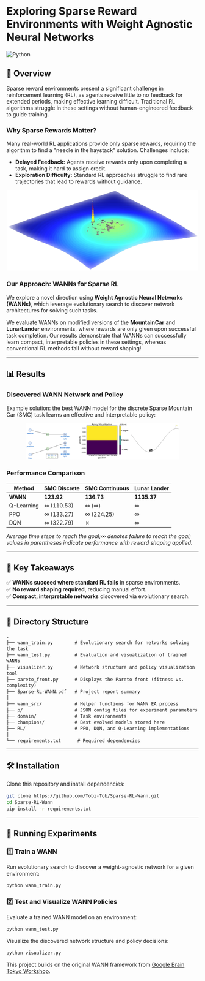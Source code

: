 # Exploring Sparse Reward Environments with Weight Agnostic Neural Networks

![Python](https://img.shields.io/badge/python-3.8-green.svg)

## 🚀 Overview
Sparse reward environments present a significant challenge in reinforcement learning (RL), as agents receive little to no feedback for extended periods, making effective learning difficult. Traditional RL algorithms struggle in these settings without human-engineered feedback to guide training.

### **Why Sparse Rewards Matter?**
Many real-world RL applications provide only sparse rewards, requiring the algorithm to find a "needle in the haystack" solution. Challenges include:
- **Delayed Feedback:** Agents receive rewards only upon completing a task, making it hard to assign credit.
- **Exploration Difficulty:** Standard RL approaches struggle to find rare trajectories that lead to rewards without guidance.

<p align="center">
  <img src="img/sparse_landscape.png" alt="Sparse Optimization Landscape" width="500">
</p>

### **Our Approach: WANNs for Sparse RL**
We explore a novel direction using **Weight Agnostic Neural Networks (WANNs)**, which leverage evolutionary search to discover network architectures for solving such tasks.

We evaluate WANNs on modified versions of the **MountainCar** and **LunarLander** environments, where rewards are only given upon successful task completion. Our results demonstrate that WANNs can successfully learn compact, interpretable policies in these settings, whereas conventional RL methods fail without reward shaping!

---
## 📊 Results
### **Discovered WANN Network and Policy**
Example solution: the best WANN model for the discrete Sparse Mountain Car (SMC) task learns an effective and interpretable policy:

<p align="center">
  <img src="img/example_solution.png" alt="WANN Network, Policy Visualization, MountainCar Task" width="400">
</p>

### **Performance Comparison**
| Method     | SMC Discrete | SMC Continuous | Lunar Lander |
|------------|-------------|----------------|--------------|
| **WANN**   | **123.92**  | **136.73**     | **1135.37**  |
| Q-Learning | ∞ (110.53)  | ∞ (∞)          | ∞            |
| PPO        | ∞ (133.27)  | ∞ (224.25)     | ∞            |
| DQN        | ∞ (322.79)  | ✗              | ∞            |

*Average time steps to reach the goal;∞ denotes failure to reach the goal; values in parentheses indicate performance with reward shaping applied.*

---

## 📌 Key Takeaways
✅ **WANNs succeed where standard RL fails** in sparse environments.  
✅ **No reward shaping required**, reducing manual effort.  
✅ **Compact, interpretable networks** discovered via evolutionary search.  

---
## 📂 Directory Structure
```
.
├── wann_train.py        # Evolutionary search for networks solving the task
├── wann_test.py         # Evaluation and visualization of trained WANNs
├── visualizer.py        # Network structure and policy visualization tool
├── pareto_front.py      # Displays the Pareto front (fitness vs. complexity)
├── Sparse-RL-WANN.pdf   # Project report summary
│
├── wann_src/            # Helper functions for WANN EA process
├── p/                   # JSON config files for experiment parameters
├── domain/              # Task environments
├── champions/           # Best evolved models stored here
├── RL/                  # PPO, DQN, and Q-Learning implementations
│
└── requirements.txt      # Required dependencies
```

---

## 🛠 Installation
Clone this repository and install dependencies:
```bash
git clone https://github.com/Tobi-Tob/Sparse-RL-Wann.git
cd Sparse-RL-Wann
pip install -r requirements.txt
```

---

## 🏃 Running Experiments
### 1️⃣ Train a WANN
Run evolutionary search to discover a weight-agnostic network for a given environment:
```bash
python wann_train.py
```

### 2️⃣ Test and Visualize WANN Policies
Evaluate a trained WANN model on an environment:
```bash
python wann_test.py
```
Visualize the discovered network structure and policy decisions:
```bash
python visualizer.py
```

This project builds on the original WANN framework from [Google Brain Tokyo Workshop](https://github.com/google/brain-tokyo-workshop/tree/master/WANNRelease).
